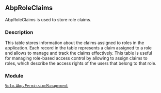 ## AbpRoleClaims

AbpRoleClaims is used to store role claims.

### Description

This table stores information about the claims assigned to roles in the application. Each record in the table represents a claim assigned to a role and allows to manage and track the claims effectively. This table is useful for managing role-based access control by allowing to assign claims to roles, which describe the access rights of the users that belong to that role.

### Module

[`Volo.Abp.PermissionManagement`](../../Identity.md)